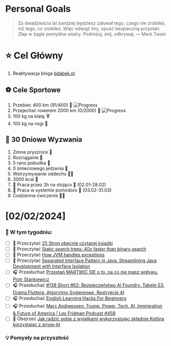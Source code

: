 
Personal Goals
==============
> Za dwadzieścia lat bardziej będziesz żałował tego, czego nie zrobiłeś, niż tego, co zrobiłeś. Więc odwiąż liny, opuść bezpieczną przystań. Złap w żagle pomyślne wiatry. Podróżuj, śnij, odkrywaj.
> — Mark Twain

# ⭐ Cel Główny
1. Reaktywacja bloga [bdabek.pl](https://www.bdabek.pl/)

## ⚽️ Cele Sportowe
1. Przebiec 400 km (91/400) 🏃 ![Progress](https://geps.dev/progress/22/)
2. Przejechać rowerem 2000 km (0/2000) 🚴 ![Progress](https://geps.dev/progress/0/)
3. 100 kg na klatę  🏋️
4. 100 kg na nogi 🦵

## 🎯 30 Dniowe Wyzwania
1. Zimne prysznice 🚿
2. Rozciąganie 🧘
3. 5 rano pobudka 🌅
4. 0 śmieciowego jedzenia 🍔
5. Wstrzymywanie oddechu 😮‍💨
6. 3000 kcal 🍌
7. 🚧 Praca przez 2h na stojąco 🧍 (02.01-28.02)
8. 🚧 Praca w systemie pomodoro 🍅 (03.02-31.03)
9. Codzienne ćwiczenie 🏋️‍♂️

# [02/02/2024]
### 🚧 W tym tygodniu:
- [ ] 📗 Przeczytać [25 Stron obecnie czytanej książki](https://github.com/BartoszDabek/bdabek.pl/blob/master/miscellaneous/books.md)
- [ ] 📗 Przeczytać [Static search trees: 40x faster than binary search](https://curiouscoding.nl/posts/static-search-tree/)
- [ ] 📗 Przeczytać [How JVM handles exceptions](https://foojay.io/today/how-jvm-handles-exceptions/)
- [ ] 📗 Przeczytać [Separated Interface Pattern in Java: Streamlining Java Development with Interface Isolation](https://java-design-patterns.com/patterns/separated-interface/)
- [ ] 🎧 Przesłuchać [Przestań MARTWIĆ SIĘ o to, na co nie masz wpływu. Piotr Stankiewicz](https://youtu.be/ctQvS2cEWLs)
- [ ] 🎧 Przesłuchać [#138 Short #62: Bezpieczeństwo AI Foundry, Tabele S3, Drama Fluttera, Algorytmy Systemowe, Restrykcje AI](https://patoarchitekci.io/138/)
- [ ] 🎧 Przesłuchać [English Learning Hacks For Beginners](https://effortlessenglishshow.com/english-learning-hacks-for-beginners)
- [ ] 🎧 Przesłuchać [Marc Andreessen: Trump, Power, Tech, AI, Immigration & Future of America | Lex Fridman Podcast #458](https://youtu.be/OHWnPOKh_S0)
- [ ] 🎥 Obejrzeć [Jak radzić sobie z wyjątkami wykorzystując składnię Kotlina korzystając z arrow-kt](https://youtu.be/FatEY_HEMIc)

### 💡 Pomysły na przyszłość

